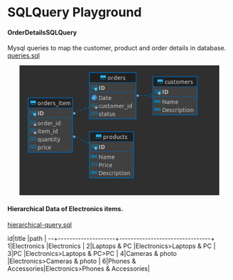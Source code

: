 # SQLQuery Playground
#### OrderDetailsSQLQuery
Mysql queries to map the customer, product and order details in database.
[queries.sql](https://github.com/Senthuran100/SQLQuery/blob/main/queries.sql)
<p align="center">
  <img src="https://github.com/Senthuran100/OrderDetailsSQLQuery/blob/main/ERDiagram.png" width="450" title="Entity Diagram for Order Details">
</p>


 #### Hierarchical Data of Electronics items.

[hierarchical-query.sql](https://github.com/Senthuran100/SQLQuery/blob/main/hierarchical-query.sql)



id|title               |path                            |
--+--------------------+--------------------------------+
 1|Electronics         |Electronics                     |
 2|Laptops & PC        |Electronics>Laptops & PC        |
 3|PC                  |Electronics>Laptops & PC>PC     |
 4|Cameras & photo     |Electronics>Cameras & photo     |
 6|Phones & Accessories|Electronics>Phones & Accessories|